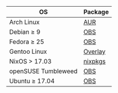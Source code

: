| OS                  | Package|
| ------------------- | ------ |
| Arch Linux          | [AUR](https://aur.archlinux.org/packages/dino-git/)     |
| Debian ≥ 9          | [OBS](https://software.opensuse.org/download.html?project=network:messaging:xmpp:dino&package=dino)     |
| Fedora ≥ 25         | [OBS](https://software.opensuse.org/download.html?project=network:messaging:xmpp:dino&package=dino)     |
| Gentoo Linux        | [Overlay](https://github.com/csmk/frabjous/tree/master/net-im/dino) |
| NixOS > 17.03       | [nixpkgs](https://github.com/NixOS/nixpkgs/blob/master/pkgs/applications/networking/instant-messengers/dino/default.nix) |
| openSUSE Tumbleweed | [OBS](https://software.opensuse.org/download.html?project=network:messaging:xmpp:dino&package=dino)     |
| Ubuntu ≥ 17.04      | [OBS](https://software.opensuse.org/download.html?project=network:messaging:xmpp:dino&package=dino)     |